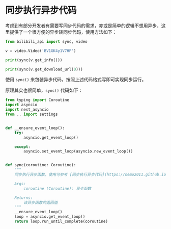# 同步执行异步代码

考虑到有部分开发者有需要写同步代码的需求，亦或是简单的逻辑不想用异步，这里提供了一个很方便的异步转同步代码，使用方法如下：

```python
from bilibili_api import sync, video

v = video.Video('BV1GK4y1V7HP')

print(sync(v.get_info()))

print(sync(v.get_download_url(0)))
```

使用 `sync()` 来包装异步代码，按照上述代码格式写即可实现同步运行。

原理其实也很简单，`sync()` 代码如下：

```python
from typing import Coroutine
import asyncio
import nest_asyncio
from .. import settings


def __ensure_event_loop():
    try:
        asyncio.get_event_loop()

    except:
        asyncio.set_event_loop(asyncio.new_event_loop())


def sync(coroutine: Coroutine):
    """
    同步执行异步函数，使用可参考 [同步执行异步代码](https://nemo2011.github.io/bilibili-api/#/sync-executor)

    Args:
        coroutine (Coroutine): 异步函数

    Returns:
        该异步函数的返回值
    """
    __ensure_event_loop()
    loop = asyncio.get_event_loop()
    return loop.run_until_complete(coroutine)

```